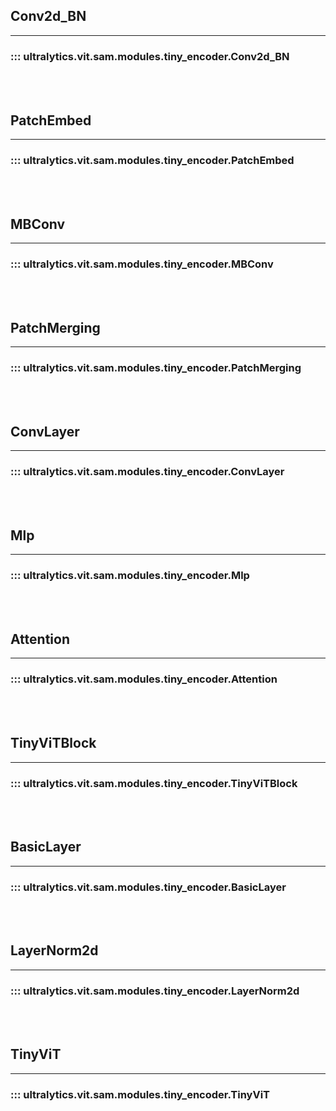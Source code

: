 ## Conv2d_BN
---
### ::: ultralytics.vit.sam.modules.tiny_encoder.Conv2d_BN
<br><br>

## PatchEmbed
---
### ::: ultralytics.vit.sam.modules.tiny_encoder.PatchEmbed
<br><br>

## MBConv
---
### ::: ultralytics.vit.sam.modules.tiny_encoder.MBConv
<br><br>

## PatchMerging
---
### ::: ultralytics.vit.sam.modules.tiny_encoder.PatchMerging
<br><br>

## ConvLayer
---
### ::: ultralytics.vit.sam.modules.tiny_encoder.ConvLayer
<br><br>

## Mlp
---
### ::: ultralytics.vit.sam.modules.tiny_encoder.Mlp
<br><br>

## Attention
---
### ::: ultralytics.vit.sam.modules.tiny_encoder.Attention
<br><br>

## TinyViTBlock
---
### ::: ultralytics.vit.sam.modules.tiny_encoder.TinyViTBlock
<br><br>

## BasicLayer
---
### ::: ultralytics.vit.sam.modules.tiny_encoder.BasicLayer
<br><br>

## LayerNorm2d
---
### ::: ultralytics.vit.sam.modules.tiny_encoder.LayerNorm2d
<br><br>

## TinyViT
---
### ::: ultralytics.vit.sam.modules.tiny_encoder.TinyViT
<br><br>
